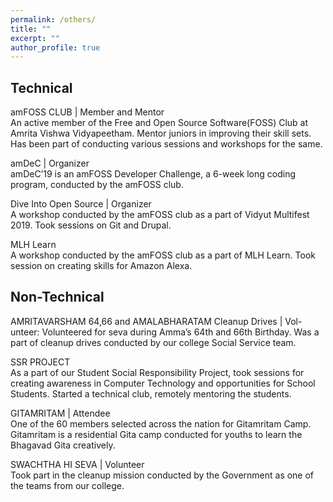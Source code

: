 ```yaml
---
permalink: /others/
title: ""
excerpt: ""
author_profile: true
---
```


## Technical

amFOSS CLUB | Member and Mentor  
An active member of the Free and
Open Source Software(FOSS) Club at Amrita Vishwa Vidyapeetham. Mentor
juniors in improving their skill sets. Has been part of conducting various sessions
and workshops for the same.

amDeC | Organizer  
amDeC’19 is an amFOSS Developer Challenge, a 6-week
long coding program, conducted by the amFOSS club.

Dive Into Open Source | Organizer  
A workshop conducted by the amFOSS club as a part of Vidyut Multifest 2019. Took sessions on Git and Drupal.

MLH Learn  
A workshop conducted by the amFOSS club as a part of MLH
Learn. Took session on creating skills for Amazon Alexa.


## Non-Technical  

AMRITAVARSHAM 64,66 and AMALABHARATAM Cleanup Drives | Vol-
unteer: Volunteered for seva during Amma’s 64th and 66th Birthday. Was a part
of cleanup drives conducted by our college Social Service team.

SSR PROJECT  
As a part of our Student Social Responsibility Project, took
sessions for creating awareness in Computer Technology and opportunities for
School Students. Started a technical club, remotely mentoring the students.

GITAMRITAM | Attendee  
One of the 60 members selected across the nation
for Gitamritam Camp. Gitamritam is a residential Gita camp conducted for youths
to learn the Bhagavad Gita creatively.

SWACHTHA HI SEVA | Volunteer   
Took part in the cleanup mission conducted
by the Government as one of the teams from our college.
